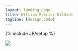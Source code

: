 ```yaml
---
layout: landing_page
title: William Patrick Dildine
tagline: [design.code]
---
```

{% include JB/setup %}

<div class="container"><div id="homepage-img"><img src="{{BASE_PATH}}/images/cartoon-self.png"></div></div>



